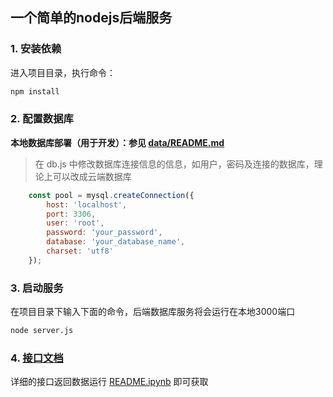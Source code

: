 ## 一个简单的nodejs后端服务

### 1. 安装依赖

进入项目目录，执行命令：

```bash
npm install
```

### 2. 配置数据库

**本地数据库部署（用于开发）：参见 [data/README.md](./data/README.md)**

> 在 db.js 中修改数据库连接信息的信息，如用户，密码及连接的数据库，理论上可以改成云端数据库

```javascript
    const pool = mysql.createConnection({
        host: 'localhost',
        port: 3306,
        user: 'root',
        password: 'your_password',
        database: 'your_database_name',
        charset: 'utf8'
    });
```

### 3. 启动服务

在项目目录下输入下面的命令，后端数据库服务将会运行在本地3000端口

```bash
node server.js
```

### 4. [接口文档](./routes/README.md)

详细的接口返回数据运行 [README.ipynb](./routes/README.ipynb) 即可获取
